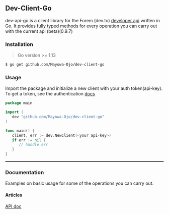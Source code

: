 ## Dev-Client-Go

dev-api-go is a client library for the Forem (dev.to) [developer api](https://developers.forem.com/api) written in Go. It provides fully typed methods for every operation you can carry out with the current api (beta)(0.9.7)

### Installation
> Go version >= 1.13
```sh
$ go get github.com/Mayowa-Ojo/dev-client-go
```

### Usage
Import the package and initialize a new client with your auth token(api-key).
To get a token, see the authentication [docs](https://developers.forem.com/api#section/Authentication)
```go
package main

import (
   dev "github.com/Mayowa-Ojo/dev-client-go"
)

func main() {
   client, err := dev.NewClient(<your api-key>)
   if err != nil {
      // handle err
   }
}
```

<hr style="border:1px solid gray"> </hr>

### Documentation
Examples on basic usage for some of the operations you can carry out.

#### Articles
[API doc](https://developers.forem.com/api#tag/articles)
